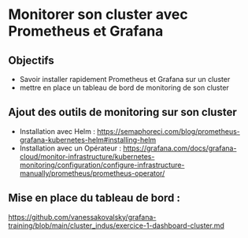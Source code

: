 # Monitorer son cluster avec Prometheus et Grafana


## Objectifs

* Savoir installer rapidement Prometheus et Grafana sur un cluster
* mettre en place un tableau de bord de monitoring de son cluster


## Ajout des outils de monitoring sur son cluster

* Installation avec Helm : https://semaphoreci.com/blog/prometheus-grafana-kubernetes-helm#installing-helm 
* Installation avec un Opérateur : https://grafana.com/docs/grafana-cloud/monitor-infrastructure/kubernetes-monitoring/configuration/configure-infrastructure-manually/prometheus/prometheus-operator/ 


## Mise en place du tableau de bord :

https://github.com/vanessakovalsky/grafana-training/blob/main/cluster_indus/exercice-1-dashboard-cluster.md
